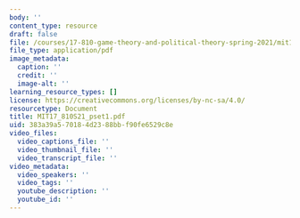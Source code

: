 ```yaml
---
body: ''
content_type: resource
draft: false
file: /courses/17-810-game-theory-and-political-theory-spring-2021/mit17_810s21_pset1.pdf
file_type: application/pdf
image_metadata:
  caption: ''
  credit: ''
  image-alt: ''
learning_resource_types: []
license: https://creativecommons.org/licenses/by-nc-sa/4.0/
resourcetype: Document
title: MIT17_810S21_pset1.pdf
uid: 383a39a5-7018-4d23-88bb-f90fe6529c8e
video_files:
  video_captions_file: ''
  video_thumbnail_file: ''
  video_transcript_file: ''
video_metadata:
  video_speakers: ''
  video_tags: ''
  youtube_description: ''
  youtube_id: ''
---
```

